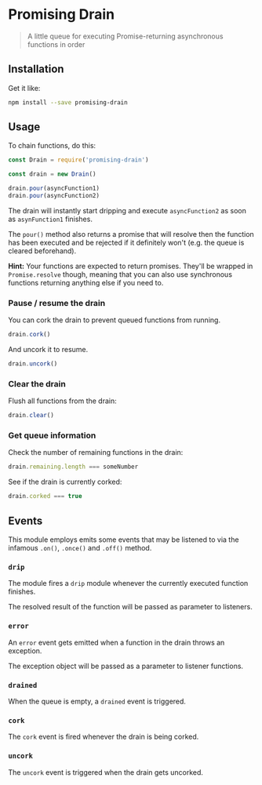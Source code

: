 # Promising Drain

> A little queue for executing Promise-returning asynchronous functions in order


## Installation
Get it like:
```bash
npm install --save promising-drain
```

## Usage
To chain functions, do this:
```javascript
const Drain = require('promising-drain')

const drain = new Drain()

drain.pour(asyncFunction1)
drain.pour(asyncFunction2)
```

The drain will instantly start dripping and execute `asyncFunction2` as soon as `asynFunction1` finishes.

The `pour()` method also returns a promise that will resolve then the function has been executed and be rejected if it definitely won't (e.g. the queue is cleared beforehand).

**Hint:** Your functions are expected to return promises. They'll be wrapped in `Promise.resolve` though, meaning that you can also use synchronous functions returning anything else if you need to.


### Pause / resume the drain
You can cork the drain to prevent queued functions from running.

```javascript
drain.cork()
```

And uncork it to resume.
```javascript
drain.uncork()
```

### Clear the drain
Flush all functions from the drain:
```javascript
drain.clear()
```

### Get queue information
Check the number of remaining functions in the drain:
```javascript
drain.remaining.length === someNumber
```

See if the drain is currently corked:
```javascript
drain.corked === true
```

## Events
This module employs emits some events that may be listened to via the infamous `.on()`, `.once()` and `.off()` method.

### `drip`
The module fires a `drip` module whenever the currently executed function finishes.

The resolved result of the function will be passed as parameter to listeners.

### `error`
An `error` event gets emitted when a function in the drain throws an exception.

The exception object will be passed as a parameter to listener functions.

### `drained`
When the queue is empty, a `drained` event is triggered.

### `cork`
The `cork` event is fired whenever the drain is being corked.

### `uncork`
The `uncork` event is triggered when the drain gets uncorked.
